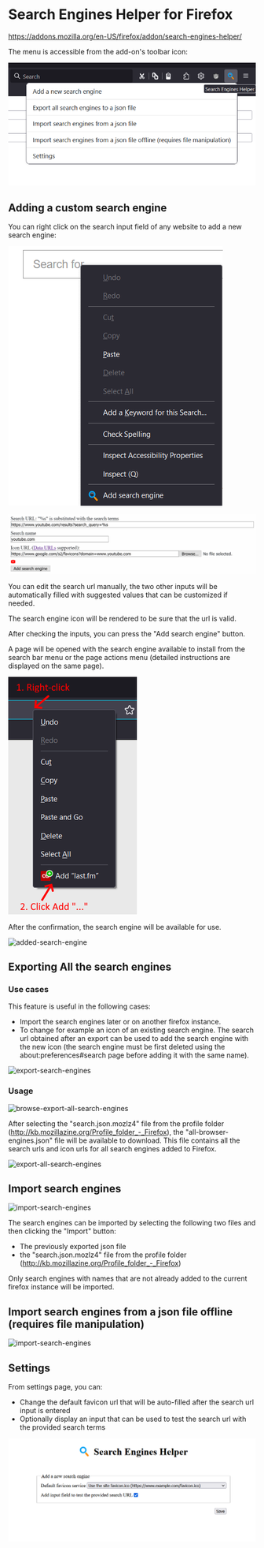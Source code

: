 # Search Engines Helper for Firefox

https://addons.mozilla.org/en-US/firefox/addon/search-engines-helper/

The menu is accessible from the add-on's toolbar icon:

![menu](https://raw.githubusercontent.com/soufianesakhi/firefox-search-engines-helper/master/screenshots/menu.PNG)

## Adding a custom search engine

You can right click on the search input field of any website to add a new search engine:

![add-search-engine-context-menu](https://raw.githubusercontent.com/soufianesakhi/firefox-search-engines-helper/master/screenshots/add-search-engine-context-menu.png)

![add-search-engine](https://raw.githubusercontent.com/soufianesakhi/firefox-search-engines-helper/master/screenshots/add-search-engine.PNG)

You can edit the search url manually, the two other inputs will be automatically filled with suggested values that can be customized if needed.

The search engine icon will be rendered to be sure that the url is valid.

After checking the inputs, you can press the "Add search engine" button.

A page will be opened with the search engine available to install from the search bar menu or the page actions menu (detailed instructions are displayed on the same page).

![add-search-engine](https://raw.githubusercontent.com/soufianesakhi/firefox-search-engines-helper/master/web-ext/images/Add%20search.png)

After the confirmation, the search engine will be available for use.

![added-search-engine](https://raw.githubusercontent.com/soufianesakhi/firefox-search-engines-helper/master/screenshots/added-search-engine.PNG)

## Exporting All the search engines

### Use cases

This feature is useful in the following cases:

- Import the search engines later or on another firefox instance.
- To change for example an icon of an existing search engine. The search url obtained after an export can be used to add the search engine with the new icon (the search engine must be first deleted using the about:preferences#search page before adding it with the same name).

![export-search-engines](https://raw.githubusercontent.com/soufianesakhi/firefox-search-engines-helper/master/screenshots/export.PNG)

### Usage

![browse-export-all-search-engines](https://raw.githubusercontent.com/soufianesakhi/firefox-search-engines-helper/master/screenshots/browse-export-all-search-engines.PNG)

After selecting the "search.json.mozlz4" file from the profile folder (http://kb.mozillazine.org/Profile_folder_-_Firefox), the "all-browser-engines.json" file will be available to download.
This file contains all the search urls and icon urls for all search engines added to Firefox.

![export-all-search-engines](https://raw.githubusercontent.com/soufianesakhi/firefox-search-engines-helper/master/screenshots/export-all-search-engines.PNG)

## Import search engines

![import-search-engines](https://raw.githubusercontent.com/soufianesakhi/firefox-search-engines-helper/master/screenshots/import.PNG)

The search engines can be imported by selecting the following two files and then clicking the "Import" button:

- The previously exported json file
- the "search.json.mozlz4" file from the profile folder (http://kb.mozillazine.org/Profile_folder_-_Firefox)

Only search engines with names that are not already added to the current firefox instance will be imported.

## Import search engines from a json file offline (requires file manipulation)

![import-search-engines](https://raw.githubusercontent.com/soufianesakhi/firefox-search-engines-helper/master/screenshots/import-offline.PNG)

## Settings

From settings page, you can:

- Change the default favicon url that will be auto-filled after the search url input is entered
- Optionally display an input that can be used to test the search url with the provided search terms

![settings](https://raw.githubusercontent.com/soufianesakhi/firefox-search-engines-helper/master/screenshots/settings.PNG)
